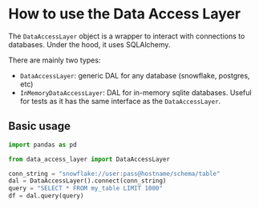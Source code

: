 # How to use the Data Access Layer

The `DataAccessLayer` object is a wrapper to interact with connections to databases. Under the hood, it uses SQLAlchemy.

There are mainly two types:

- `DataAccessLayer`: generic DAL for any database (snowflake, postgres, etc)
- `InMemoryDataAccessLayer`: DAL for in-memory sqlite databases. Useful for tests as it has the same interface as the `DataAccessLayer`.

## Basic usage

```python
import pandas as pd

from data_access_layer import DataAccessLayer

conn_string = "snowflake://user:pass@hostname/schema/table"
dal = DataAccessLayer().connect(conn_string)
query = "SELECT * FROM my_table LIMIT 1000"
df = dal.query(query)
```

